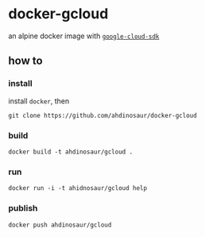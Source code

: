 # docker-gcloud

an alpine docker image with [`google-cloud-sdk`](https://cloud.google.com/sdk/)

## how to

### install

install `docker`, then

```shell
git clone https://github.com/ahdinosaur/docker-gcloud
```

### build

```shell
docker build -t ahdinosaur/gcloud .
```

### run

```shell
docker run -i -t ahidnosaur/gcloud help
```

### publish

```shell
docker push ahdinosaur/gcloud
```
